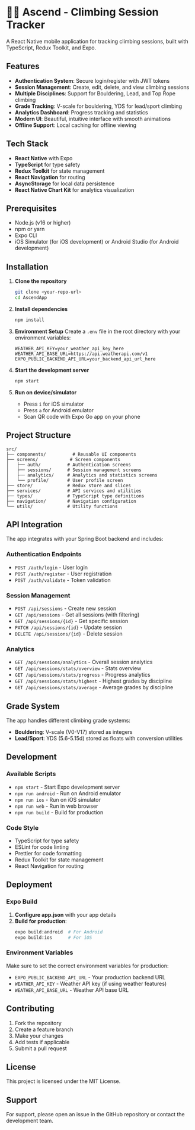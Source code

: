 # 🧗‍♀️ Ascend - Climbing Session Tracker

A React Native mobile application for tracking climbing sessions, built with TypeScript, Redux Toolkit, and Expo.

## Features

- **Authentication System**: Secure login/register with JWT tokens
- **Session Management**: Create, edit, delete, and view climbing sessions
- **Multiple Disciplines**: Support for Bouldering, Lead, and Top Rope climbing
- **Grade Tracking**: V-scale for bouldering, YDS for lead/sport climbing
- **Analytics Dashboard**: Progress tracking and statistics
- **Modern UI**: Beautiful, intuitive interface with smooth animations
- **Offline Support**: Local caching for offline viewing

## Tech Stack

- **React Native** with Expo
- **TypeScript** for type safety
- **Redux Toolkit** for state management
- **React Navigation** for routing
- **AsyncStorage** for local data persistence
- **React Native Chart Kit** for analytics visualization

## Prerequisites

- Node.js (v16 or higher)
- npm or yarn
- Expo CLI
- iOS Simulator (for iOS development) or Android Studio (for Android development)

## Installation

1. **Clone the repository**
   ```bash
   git clone <your-repo-url>
   cd AscendApp
   ```

2. **Install dependencies**
   ```bash
   npm install
   ```

3. **Environment Setup**
   Create a `.env` file in the root directory with your environment variables:
   ```env
   WEATHER_API_KEY=your_weather_api_key_here
   WEATHER_API_BASE_URL=https://api.weatherapi.com/v1
   EXPO_PUBLIC_BACKEND_API_URL=your_backend_api_url_here
   ```

4. **Start the development server**
   ```bash
   npm start
   ```

5. **Run on device/simulator**
   - Press `i` for iOS simulator
   - Press `a` for Android emulator
   - Scan QR code with Expo Go app on your phone

## Project Structure

```
src/
├── components/          # Reusable UI components
├── screens/            # Screen components
│   ├── auth/          # Authentication screens
│   ├── sessions/      # Session management screens
│   ├── analytics/     # Analytics and statistics screens
│   └── profile/       # User profile screen
├── store/             # Redux store and slices
├── services/          # API services and utilities
├── types/             # TypeScript type definitions
├── navigation/        # Navigation configuration
└── utils/             # Utility functions
```

## API Integration

The app integrates with your Spring Boot backend and includes:

### Authentication Endpoints
- `POST /auth/login` - User login
- `POST /auth/register` - User registration
- `POST /auth/validate` - Token validation

### Session Management
- `POST /api/sessions` - Create new session
- `GET /api/sessions` - Get all sessions (with filtering)
- `GET /api/sessions/{id}` - Get specific session
- `PATCH /api/sessions/{id}` - Update session
- `DELETE /api/sessions/{id}` - Delete session

### Analytics
- `GET /api/sessions/analytics` - Overall session analytics
- `GET /api/sessions/stats/overview` - Stats overview
- `GET /api/sessions/stats/progress` - Progress analytics
- `GET /api/sessions/stats/highest` - Highest grades by discipline
- `GET /api/sessions/stats/average` - Average grades by discipline

## Grade System

The app handles different climbing grade systems:

- **Bouldering**: V-scale (V0-V17) stored as integers
- **Lead/Sport**: YDS (5.6-5.15d) stored as floats with conversion utilities

## Development

### Available Scripts

- `npm start` - Start Expo development server
- `npm run android` - Run on Android emulator
- `npm run ios` - Run on iOS simulator
- `npm run web` - Run in web browser
- `npm run build` - Build for production

### Code Style

- TypeScript for type safety
- ESLint for code linting
- Prettier for code formatting
- Redux Toolkit for state management
- React Navigation for routing

## Deployment

### Expo Build

1. **Configure app.json** with your app details
2. **Build for production**:
   ```bash
   expo build:android  # For Android
   expo build:ios      # For iOS
   ```

### Environment Variables

Make sure to set the correct environment variables for production:
- `EXPO_PUBLIC_BACKEND_API_URL` - Your production backend URL
- `WEATHER_API_KEY` - Weather API key (if using weather features)
- `WEATHER_API_BASE_URL` - Weather API base URL

## Contributing

1. Fork the repository
2. Create a feature branch
3. Make your changes
4. Add tests if applicable
5. Submit a pull request

## License

This project is licensed under the MIT License.

## Support

For support, please open an issue in the GitHub repository or contact the development team. 
